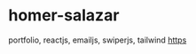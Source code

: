 # homer-salazar
portfolio, reactjs, emailjs, swiperjs, tailwind
[https](https://homer-salazar.netlify.app/)
